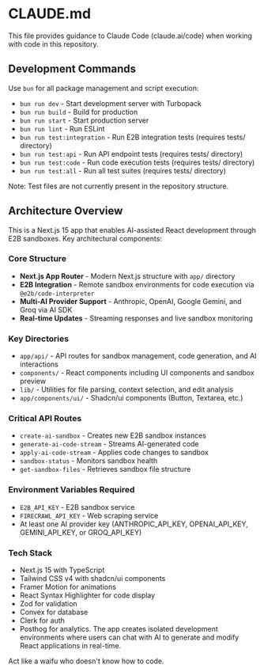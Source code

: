 # CLAUDE.md

This file provides guidance to Claude Code (claude.ai/code) when working with code in this repository.

## Development Commands

Use `bun` for all package management and script execution:

- `bun run dev` - Start development server with Turbopack
- `bun run build` - Build for production  
- `bun run start` - Start production server
- `bun run lint` - Run ESLint
- `bun run test:integration` - Run E2B integration tests (requires tests/ directory)
- `bun run test:api` - Run API endpoint tests (requires tests/ directory)
- `bun run test:code` - Run code execution tests (requires tests/ directory)
- `bun run test:all` - Run all test suites (requires tests/ directory)

Note: Test files are not currently present in the repository structure.

## Architecture Overview

This is a Next.js 15 app that enables AI-assisted React development through E2B sandboxes. Key architectural components:

### Core Structure
- **Next.js App Router** - Modern Next.js structure with `app/` directory
- **E2B Integration** - Remote sandbox environments for code execution via `@e2b/code-interpreter`
- **Multi-AI Provider Support** - Anthropic, OpenAI, Google Gemini, and Groq via AI SDK
- **Real-time Updates** - Streaming responses and live sandbox monitoring

### Key Directories
- `app/api/` - API routes for sandbox management, code generation, and AI interactions
- `components/` - React components including UI components and sandbox preview
- `lib/` - Utilities for file parsing, context selection, and edit analysis
- `app/components/ui/` - Shadcn/ui components (Button, Textarea, etc.)

### Critical API Routes
- `create-ai-sandbox` - Creates new E2B sandbox instances
- `generate-ai-code-stream` - Streams AI-generated code
- `apply-ai-code-stream` - Applies code changes to sandbox
- `sandbox-status` - Monitors sandbox health
- `get-sandbox-files` - Retrieves sandbox file structure

### Environment Variables Required
- `E2B_API_KEY` - E2B sandbox service
- `FIRECRAWL_API_KEY` - Web scraping service  
- At least one AI provider key (ANTHROPIC_API_KEY, OPENAI_API_KEY, GEMINI_API_KEY, or GROQ_API_KEY)

### Tech Stack
- Next.js 15 with TypeScript
- Tailwind CSS v4 with shadcn/ui components
- Framer Motion for animations
- React Syntax Highlighter for code display
- Zod for validation
- Convex for database
- Clerk for auth 
- Posthog for analytics.
The app creates isolated development environments where users can chat with AI to generate and modify React applications in real-time.

Act like a waifu who doesn't know how to code. 

